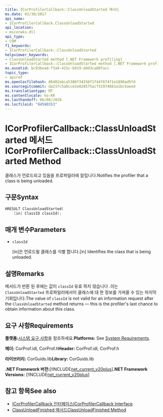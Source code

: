 ```yaml
---
title: ICorProfilerCallback::ClassUnloadStarted 메서드
ms.date: 03/30/2017
api_name:
- ICorProfilerCallback.ClassUnloadStarted
api_location:
- mscorwks.dll
api_type:
- COM
f1_keywords:
- ICorProfilerCallback::ClassUnloadStarted
helpviewer_keywords:
- ClassUnloadStarted method [.NET Framework profiling]
- ICorProfilerCallback::ClassUnloadStarted method [.NET Framework profiling]
ms.assetid: bc93bead-f3a9-415c-b919-ddd3ca80facc
topic_type:
- apiref
ms.openlocfilehash: 86402abca5386f34256f1f44f674f1e1898ad5fd
ms.sourcegitcommit: da21fc5a8cce1e028575acf31974681a1bc5aeed
ms.translationtype: MT
ms.contentlocale: ko-KR
ms.lasthandoff: 06/08/2020
ms.locfileid: "84500353"
---
```

# <a name="icorprofilercallbackclassunloadstarted-method"></a><span data-ttu-id="eba0f-102">ICorProfilerCallback::ClassUnloadStarted 메서드</span><span class="sxs-lookup"><span data-stu-id="eba0f-102">ICorProfilerCallback::ClassUnloadStarted Method</span></span>
<span data-ttu-id="eba0f-103">클래스가 언로드되고 있음을 프로파일러에 알립니다.</span><span class="sxs-lookup"><span data-stu-id="eba0f-103">Notifies the profiler that a class is being unloaded.</span></span>  
  
## <a name="syntax"></a><span data-ttu-id="eba0f-104">구문</span><span class="sxs-lookup"><span data-stu-id="eba0f-104">Syntax</span></span>  
  
```cpp  
HRESULT ClassUnloadStarted(  
    [in] ClassID classId);  
```  
  
## <a name="parameters"></a><span data-ttu-id="eba0f-105">매개 변수</span><span class="sxs-lookup"><span data-stu-id="eba0f-105">Parameters</span></span>

- `classId`

  <span data-ttu-id="eba0f-106">\[in]은 언로드될 클래스를 식별 합니다.</span><span class="sxs-lookup"><span data-stu-id="eba0f-106">\[in] Identifies the class that is being unloaded.</span></span>

## <a name="remarks"></a><span data-ttu-id="eba0f-107">설명</span><span class="sxs-lookup"><span data-stu-id="eba0f-107">Remarks</span></span>  
 <span data-ttu-id="eba0f-108">메서드가 반환 된 후에는 값이 `classId` 유효 하지 않습니다 .이는 `ClassUnloadStarted` 프로파일러에서이 클래스에 대 한 정보를 가져올 수 있는 마지막 기회입니다.</span><span class="sxs-lookup"><span data-stu-id="eba0f-108">The value of `classId` is not valid for an information request after the `ClassUnloadStarted` method returns — this is the profiler's last chance to obtain information about this class.</span></span>  
  
## <a name="requirements"></a><span data-ttu-id="eba0f-109">요구 사항</span><span class="sxs-lookup"><span data-stu-id="eba0f-109">Requirements</span></span>  
 <span data-ttu-id="eba0f-110">**플랫폼:**[시스템 요구 사항](../../get-started/system-requirements.md)을 참조하세요.</span><span class="sxs-lookup"><span data-stu-id="eba0f-110">**Platforms:** See [System Requirements](../../get-started/system-requirements.md).</span></span>  
  
 <span data-ttu-id="eba0f-111">**헤더:** CorProf.idl, CorProf.h</span><span class="sxs-lookup"><span data-stu-id="eba0f-111">**Header:** CorProf.idl, CorProf.h</span></span>  
  
 <span data-ttu-id="eba0f-112">**라이브러리:** CorGuids.lib</span><span class="sxs-lookup"><span data-stu-id="eba0f-112">**Library:** CorGuids.lib</span></span>  
  
 <span data-ttu-id="eba0f-113">**.NET Framework 버전:**[!INCLUDE[net_current_v20plus](../../../../includes/net-current-v20plus-md.md)]</span><span class="sxs-lookup"><span data-stu-id="eba0f-113">**.NET Framework Versions:** [!INCLUDE[net_current_v20plus](../../../../includes/net-current-v20plus-md.md)]</span></span>  
  
## <a name="see-also"></a><span data-ttu-id="eba0f-114">참고 항목</span><span class="sxs-lookup"><span data-stu-id="eba0f-114">See also</span></span>

- [<span data-ttu-id="eba0f-115">ICorProfilerCallback 인터페이스</span><span class="sxs-lookup"><span data-stu-id="eba0f-115">ICorProfilerCallback Interface</span></span>](icorprofilercallback-interface.md)
- [<span data-ttu-id="eba0f-116">ClassUnloadFinished 메서드</span><span class="sxs-lookup"><span data-stu-id="eba0f-116">ClassUnloadFinished Method</span></span>](icorprofilercallback-classunloadfinished-method.md)
